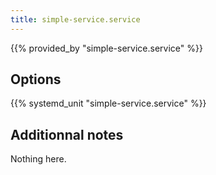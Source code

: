 ```yaml
---
title: simple-service.service
---
```


{{% provided_by "simple-service.service" %}}

## Options

{{% systemd_unit "simple-service.service" %}}

## Additionnal notes

Nothing here.